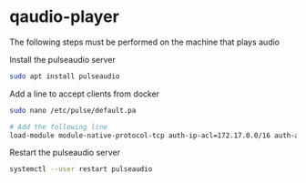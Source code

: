 # qaudio-player

The following steps must be performed on the machine that plays audio

Install the pulseaudio server
```bash
sudo apt install pulseaudio
```

Add a line to accept clients from docker

```bash
sudo nano /etc/pulse/default.pa

# Add the following line
load-module module-native-protocol-tcp auth-ip-acl=172.17.0.0/16 auth-anonymous=1
```

Restart the pulseaudio server

```bash
systemctl --user restart pulseaudio
```